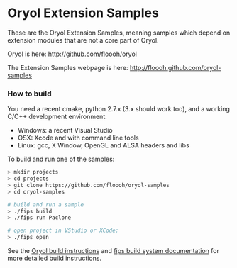 # Oryol Extension Samples

These are the Oryol Extension Samples, meaning samples which depend on
extension modules that are not a core part of Oryol.

Oryol is here: http://github.com/floooh/oryol

The Extension Samples webpage is here: http://floooh.github.com/oryol-samples

### How to build

You need a recent cmake, python 2.7.x (3.x should work too), and a
working C/C++ development environment:

- Windows: a recent Visual Studio
- OSX: Xcode and with command line tools
- Linux: gcc, X Window, OpenGL and ALSA headers and libs


To build and run one of the samples:
```bash
> mkdir projects
> cd projects
> git clone https://github.com/floooh/oryol-samples
> cd oryol-samples

# build and run a sample
> ./fips build
> ./fips run Paclone

# open project in VStudio or XCode:
> ./fips open
```

See the [Oryol build instructions](https://github.com/floooh/oryol/blob/master/doc/BUILD.md)
and [fips build system documentation](http://floooh.github.io/fips/)
for more detailed build instructions.

